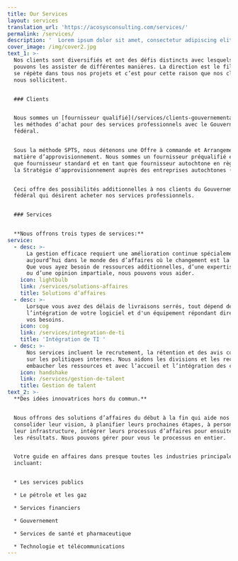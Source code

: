 ```yaml
---
title: Our Services
layout: services
translation_url: 'https://acosysconsulting.com/services/'
permalink: /services/
description: '  Lorem ipsum dolor sit amet, consectetur adipiscing elit. Phasellus sit amet iaculis elit. Nam semper ut arcu non placerat. Praesent nibh massa varius.'
cover_image: /img/cover2.jpg
text_1: >-
  Nos clients sont diversifiés et ont des défis distincts avec lesquels nous
  pouvons les assister de différentes manières. La direction est le fil doré qui
  se répète dans tous nos projets et c’est pour cette raison que nos clients
  nous sollicitent.


  ### Clients


  Nous sommes un [fournisseur qualifié](/services/clients-gouvernementaux) avec
  les méthodes d’achat pour des services professionnels avec le Gouvernement
  fédéral.


  Sous la méthode SPTS, nous détenons une Offre à commande et Arrangements en
  matière d’approvisionnement. Nous sommes un fournisseur préqualifié en tant
  que fournisseur standard et en tant que fournisseur autochtone en règle sous
  la Stratégie d’approvisionnement auprès des entreprises autochtones (SAEA).


  Ceci offre des possibilités additionnelles à nos clients du Gouvernement
  fédéral qui désirent acheter nos services professionnels.


  ### Services


  **Nous offrons trois types de services:**
service:
  - desc: >-
      La gestion efficace requiert une amélioration continue spécialement
      aujourd’hui dans le monde des d’affaires où le changement est la norme.
      Que vous ayez besoin de ressources additionnelles, d’une expertise unique
      ou d’une opinion impartiale, nous pouvons vous aider.
    icon: lightbulb
    link: /services/solutions-affaires
    title: Solutions d’affaires
  - desc: >-
      Lorsque vous avez des délais de livraisons serrés, tout dépend de
      l’intégration de votre logiciel et d'un équipement répondant directement à
      vos besoins.
    icon: cog
    link: /services/integration-de-ti
    title: 'Intégration de TI '
  - desc: >-
      Nos services incluent le recrutement, la rétention et des avis conseils
      sur les politiques internes. Nous aidons les divisions et les recruteurs à
      embaucher les ressources et avec l’accueil et l’intégration des candidats.
    icon: handshake
    link: /services/gestion-de-talent
    title: Gestion de talent
text_2: >-
  **Des idées innovatrices hors du commun.**


  Nous offrons des solutions d’affaires du début à la fin qui aide nos clients à
  consolider leur vision, à planifier leurs prochaines étapes, à personnaliser
  leur infrastructure, intégrer leurs processus d’affaires pour ensuite mesurer
  les résultats. Nous pouvons gérer pour vous le processus en entier.


  Votre guide en affaires dans presque toutes les industries principales,
  incluant:


  * Les services publics

  * Le pétrole et les gaz

  * Services financiers

  * Gouvernement

  * Services de santé et pharmaceutique

  * Technologie et télécommunications
---
```


